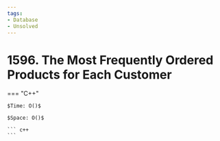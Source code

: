```yaml
---
tags:
- Database
- Unsolved
---
```



# 1596. The Most Frequently Ordered Products for Each Customer

=== "C++"

    $Time: O()$

    $Space: O()$

    ``` c++
    ```